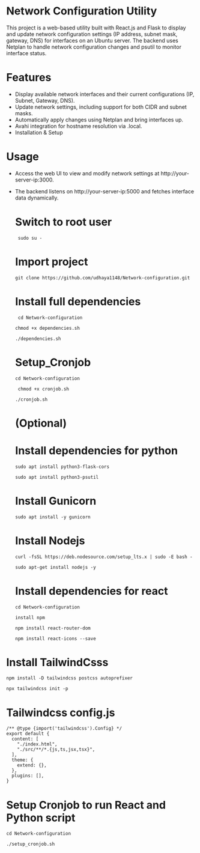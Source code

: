 # Network Configuration Utility
This project is a web-based utility built with React.js and Flask to display and update network configuration settings (IP address, subnet mask, gateway, DNS) for interfaces on an Ubuntu server. The backend uses Netplan to handle network configuration changes and psutil to monitor interface status.

# Features
* Display available network interfaces and their current configurations (IP, Subnet, Gateway, DNS).
* Update network settings, including support for both CIDR and subnet masks.
* Automatically apply changes using Netplan and bring interfaces up.
* Avahi integration for hostname resolution via .local.
* Installation & Setup

# Usage
* Access the web UI to view and modify network settings at http://your-server-ip:3000.
* The backend listens on http://your-server-ip:5000 and fetches interface data dynamically.


  # Switch to root user 
  ```
   sudo su -
  ```
  # Import project
  ```
  git clone https://github.com/udhaya1148/Network-configuration.git
  ```

  # Install full dependencies
  ```
   cd Network-configuration
  
  ```
  ```
  chmod +x dependencies.sh
  ```
  ```
  ./dependencies.sh
  ```

  # Setup_Cronjob
  ```
  cd Network-configuration
  
  ```
  ```
   chmod +x cronjob.sh
  ```
  ```
  ./cronjob.sh
  ```
  # (Optional)
  
  # Install dependencies for python
  ```
  sudo apt install python3-flask-cors
  ```
  ```
  sudo apt install python3-psutil
  ```
  # Install Gunicorn
  ```
  sudo apt install -y gunicorn
  ```

  # Install Nodejs
  ```
  curl -fsSL https://deb.nodesource.com/setup_lts.x | sudo -E bash -
  ```
  ```
  sudo apt-get install nodejs -y
  ``` 
  # Install dependencies for react
  ```
  cd Network-configuration
  ```
  ```
  install npm
  ```
  ```
  npm install react-router-dom
  ```
  ```
  npm install react-icons --save
  ```
# Install TailwindCsss
```
npm install -D tailwindcss postcss autoprefixer
```
```
npx tailwindcss init -p
```
# Tailwindcss config.js
```
/** @type {import('tailwindcss').Config} */
export default {
  content: [
    "./index.html",
    "./src/**/*.{js,ts,jsx,tsx}",
  ],
  theme: {
    extend: {},
  },
  plugins: [],
}
```
# Setup Cronjob to run React and Python script 
```
cd Network-configuration
```
```
./setup_cronjob.sh
```

